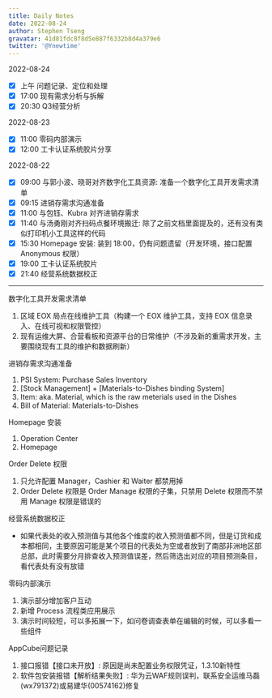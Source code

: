 ```yaml
---
title: Daily Notes
date: 2022-08-24
author: Stephen Tseng
gravatar: 41d81fdc8f8d5e887f6332b8d4a379e6
twitter: '@Ynewtime'
---
```


2022-08-24
+ [x] 上午 问题记录、定位和处理
+ [x] 17:00 现有需求分析与拆解
+ [x] 20:30 Q3经营分析

2022-08-23
+ [x] 11:00 零码内部演示
+ [x] 12:00 工卡认证系统胶片分享

2022-08-22
+ [x] 09:00 与郭小波、晓哥对齐数字化工具资源: 准备一个数字化工具开发需求清单
+ [x] 09:15 进销存需求沟通准备
+ [x] 11:00 与包钰、Kubra 对齐进销存需求
+ [x] 11:40 与汤勇刚对齐扫码点餐环境搬迁: 除了之前文档里面提及的，还有没有类似打印机小工具这样的代码
+ [x] 15:30 Homepage 安装: 装到 18:00，仍有问题遗留（开发环境，接口配置 Anonymous 权限）
+ [x] 19:00 工卡认证系统胶片
+ [x] 21:40 经营系统数据校正

---

数字化工具开发需求清单
1. 区域 EOX 局点在线维护工具（构建一个 EOX 维护工具，支持 EOX 信息录入、在线可视和权限管控）
2. 现有运维大屏、合营看板和资源平台的日常维护（不涉及新的重需求开发，主要围绕现有工具的维护和数据刷新）

进销存需求沟通准备
1. PSI System: Purchase Sales Inventory
2. [Stock Management] + [Materials-to-Dishes binding System]
3. Item: aka. Material, which is the raw meterials used in the Dishes
4. Bill of Material: Materials-to-Dishes

Homepage 安装
1. Operation Center
2. Homepage

Order Delete 权限
1. 只允许配置 Manager，Cashier 和 Waiter 都禁用掉
2. Order Delete 权限是 Order Manage 权限的子集，只禁用 Delete 权限而不禁用 Manage 权限是错误的

经营系统数据校正
+ 如果代表处的收入预测值与其他各个维度的收入预测值都不同，但是订货和成本都相同，主要原因可能是某个项目的代表处为空或者放到了南部非洲地区部总部，此时需要分月排查收入预测值误差，然后筛选出对应的项目预测条目，看代表处有没有放错

零码内部演示
1. 演示部分增加客户互动
2. 新增 Process 流程类应用展示
3. 演示时间较短，可以多拓展一下，如问卷调查表单在编辑的时候，可以多看一些组件

AppCube问题记录
1. 接口报错【接口未开放】: 原因是尚未配置业务权限凭证，1.3.10新特性
2. 软件包安装报错【解析结果失败】: 华为云WAF规则误判，联系安全运维马磊(wx791372)或易建华(00574162)修复
